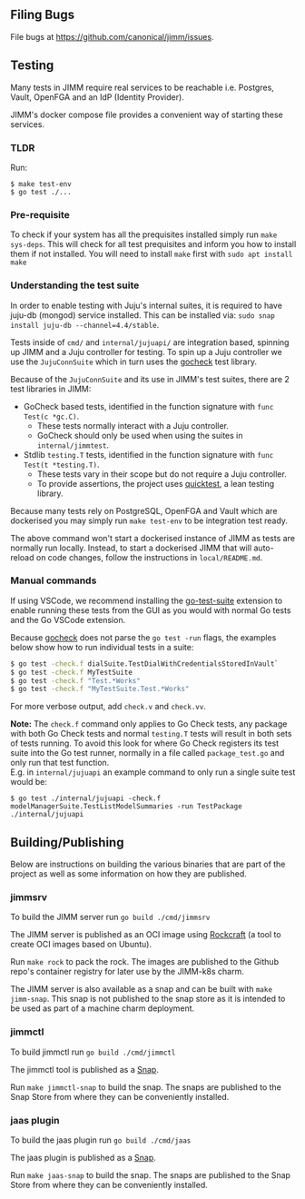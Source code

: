 ## Filing Bugs
File bugs at https://github.com/canonical/jimm/issues.

## Testing
Many tests in JIMM require real services to be reachable i.e. Postgres, Vault, OpenFGA 
and an IdP (Identity Provider).

JIMM's docker compose file provides a convenient way of starting these services.

### TLDR
Run:
```
$ make test-env
$ go test ./...
```

### Pre-requisite
To check if your system has all the prequisites installed simply run `make sys-deps`.
This will check for all test prequisites and inform you how to install them if not installed. 
You will need to install `make` first with `sudo apt install make`

### Understanding the test suite
In order to enable testing with Juju's internal suites, it is required to have juju-db 
(mongod) service installed.
This can be installed via: `sudo snap install juju-db --channel=4.4/stable`.

Tests inside of `cmd/` and `internal/jujuapi/` are integration based, spinning up JIMM and 
a Juju controller for testing. To spin up a Juju controller we use the `JujuConnSuite` which 
in turn uses the [gocheck](http://labix.org/gocheck) test library.

Because of the `JujuConnSuite` and its use in JIMM's test suites, there are 2 test libraries in JIMM:
- GoCheck based tests, identified in the function signature with `func Test(c *gc.C)`.
  - These tests normally interact with a Juju controller.
  - GoCheck should only be used when using the suites in `internal/jimmtest`.
- Stdlib `testing.T` tests, identified in the function signature with `func Test(t *testing.T)`.
  - These tests vary in their scope but do not require a Juju controller.
  - To provide assertions, the project uses [quicktest](https://github.com/frankban/quicktest), 
    a lean testing library.

Because many tests rely on PostgreSQL, OpenFGA and Vault which are dockerised 
you may simply run `make test-env` to be integration test ready.

The above command won't start a dockerised instance of JIMM as tests are normally run locally. 
Instead, to start a dockerised JIMM that will auto-reload on code changes, follow the instructions 
in `local/README.md`.

### Manual commands
If using VSCode, we recommend installing the 
[go-test-suite](https://marketplace.visualstudio.com/items?itemName=babakks.vscode-go-test-suite) 
extension to enable running these tests from the GUI as you would with normal Go tests and the Go 
VSCode extension.

Because [gocheck](http://labix.org/gocheck) does not parse the `go test -run` flags, the examples 
below show how to run individual tests in a suite: 
```bash
$ go test -check.f dialSuite.TestDialWithCredentialsStoredInVault`
$ go test -check.f MyTestSuite
$ go test -check.f "Test.*Works"
$ go test -check.f "MyTestSuite.Test.*Works"
```

For more verbose output, add `check.v` and `check.vv`.

**Note:** The `check.f` command only applies to Go Check tests, any package with both Go Check tests
and normal `testing.T` tests will result in both sets of tests running. To avoid this look for where 
Go Check registers its test suite into the Go test runner, normally in a file called `package_test.go`
and only run that test function.  
E.g. in `internal/jujuapi` an example command to only run a single suite test would be:
```
$ go test ./internal/jujuapi -check.f modelManagerSuite.TestListModelSummaries -run TestPackage ./internal/jujuapi
```

## Building/Publishing
Below are instructions on building the various binaries that are part of the project as well as
some information on how they are published.

### jimmsrv
To build the JIMM server run `go build ./cmd/jimmsrv`

The JIMM server is published as an OCI image using 
[Rockcraft](https://documentation.ubuntu.com/rockcraft/en/latest/) 
(a tool to create OCI images based on Ubuntu).

Run `make rock` to pack the rock. The images are published to the Github repo's container registry
for later use by the JIMM-k8s charm.

The JIMM server is also available as a snap and can be built with `make jimm-snap`. This snap is 
not published to the snap store as it is intended to be used as part of a machine charm deployment.

### jimmctl
To build jimmctl run `go build ./cmd/jimmctl`

The jimmctl tool is published as a [Snap](https://snapcraft.io/jimmctl).

Run `make jimmctl-snap` to build the snap. The snaps are published to the Snap Store 
from where they can be conveniently installed.

### jaas plugin
To build the jaas plugin run `go build ./cmd/jaas`

The jaas plugin is published as a [Snap](https://snapcraft.io/jaas).

Run `make jaas-snap` to build the snap. The snaps are published to the Snap Store 
from where they can be conveniently installed.
